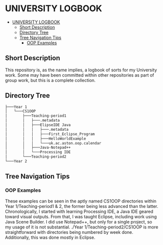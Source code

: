 # UNIVERSITY LOGBOOK
- [UNIVERSITY LOGBOOK](#university-logbook)
  * [Short Description](#short-description)
  * [Directory Tree](#directory-tree)
  * [Tree Navigation Tips](#tree-navigation-tips)
    + [OOP Examples](#oop-examples)
## Short Description
This repository is, as the name implies, a logbook of sorts for my University work. Some may have been committed within other repositories as part of group work, but this is a complete collection.
## Directory Tree
```bash
├───Year 1
│   └───CS1OOP
│       ├───Teaching-period1
│       │   ├───.metadata
│       │   ├───ElipseIDE Java
│       │   │   ├───.metadata
│       │   │   ├───First_Eclipse_Program
│       │   │   ├───HelloWorldExample
│       │   │   └───uk.ac.aston.oop.calendar
│       │   ├───Java-Notepad++
│       │   └───Processing IDE
│       └───Teaching-period2
└───Year 2
```
## Tree Navigation Tips
### OOP Examples
These examples can be seen in the aptly named CS1OOP directories within Year 1/Teaching-period1 & 2, the former being less advanced than the latter.
Chronologically, I started with learning Processing IDE, a Java IDE geared toward visual outputs.
From that, I was taught Eclipse, including work using Java Scene Builder.
I did use Notepad++, but only for a single project, so my usage of it is not substantial.
./Year 1/Teaching-period2/CS1OOP is more straightforward with directories being numbered by week done. Additionally, this was done mostly in Eclipse.

